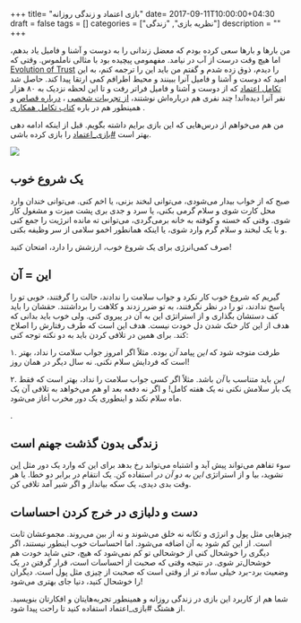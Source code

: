 +++
title= "بازی اعتماد و زندگی روزانه"
date= 2017-09-11T10:00:00+04:30
draft = false
tags = []
categories = ["نظریه بازی", "زندگی"]
description = ""
+++

من بارها و بارها سعی کرده بودم که معضل زندانی را به دوست و آشنا و فامیل یاد بدهم، اما هیچ وقت درست از آب در نیامد.
مفهمومی پیچیده بود با مثالی ناملموس. وقتی که 
[Evolution of Trust](http://ncase.me/trust/)
را دیدم، ذوق زده شدم و گفتم من باید این را ترجمه کنم، به این امید که دوست و آشنا و فامیل آنرا ببینند و محیط اطرافم کمی ارتقا پیدا کند. 
حاصل شد 
[تکامل اعتماد](https://hamed.github.io/trust/)
که از دوست و آشنا و فامیل فراتر رفت و تا این لحظه نزدیک به ۸۰ هزار نفر آنرا دیده‌اند!
چند نفری هم درباره‌اش نوشتند،
[از تجربیات شخصی](http://bisto7.ir/%DA%86%D8%B1%D8%A7-%D8%A8%D8%A7%DB%8C%D8%AF-%D9%85%DB%8C%D9%85%D9%88%D9%86%D9%90-%D9%85%D9%82%D9%84%D8%AF%D9%90-%D9%85%D9%87%D8%B1%D8%A8%D8%A7%D9%86-%D8%A8%D8%A7%D8%B4%DB%8C%D9%85%D8%9F/)
،
[درباره قصاص](http://manqus.blog.ir/1396/05/25/%D9%88-%D9%84%DA%A9%D9%85-%D9%81%DB%8C-%D8%A7%D9%84%D9%82%D8%B5%D8%A7%D8%B5-%D8%AD%DB%8C%D8%A7%D8%AA)
و همینطور هم در باره
[کتاب تکامل همکاری](http://ahmadness.ir/the-evolution-of-cooperation/)
.

من هم می‌خواهم از درس‌هایی که این بازی برایم داشته بگویم.
قبل از اینکه ادامه دهی بهتر است [#بازی_اعتماد](https://hamed.github.io/trust/) را بازی کرده باشی.

![](https://hamed.github.io/trust/social/thumbnail_small.png)


<!--more-->

## یک شروع خوب
صبح که از خواب بیدار می‌شودی، می‌توانی لبخند بزنی، یا اخم کنی. می‌توانی خندان وارد محل کارت شوی و سلام گرمی بکنی، یا سرد و جدی بری پشت میزت و مشغول کار شوی. وقتی که خسته و کوفته به خانه بر‌می‌گردی، می‌توانی ته مانده انرژیت را جمع کنی و با یک لبخند و سلام گرم وارد شوی، یا اینکه همانطور اخمو سلامی از سر وظیفه بکنی.

صرف کمی‌انرژی برای یک شروع خوب، ارزشش را دارد، امتحان کنید!


## این = آن
گیریم که شروع خوب کار نکرد و جواب سلامت را ندادند، حالت را گرفتند، خوبی تو را پاسخ ندادند، تو را در نظر نگرفتند، به تو ضرر زدند و کلاهت را برداشتند. 
حقشان را باید کف دستشان بگذاری و از استراتژی این به آن در پیروی کنی. 
ولی خوب باید بدانی که هدف از این کار خنک شدن دل خودت نیست. 
هدف این است که طرف رفتارش را اصلاح کند. 
برای همین در تلافی کردن باید به دو نکته توجه کنی:

۱. طرفت متوجه شود که *این* پیامد *آن* بوده. مثلاً اگر امروز جواب سلامت را نداد، بهتر است که فردایش سلام نکنی. نه سال دیگر در همان روز!

۲. *این* باید متناسب با *آن* باشد. مثلاً اگر کسی جواب سلامت را نداد، بهتر است که فقط یک بار سلامش نکنی نه یک هفته کامل! و اگر نه دفعه بعد او هم می‌خواهد به تلافی آن یک ماه سلام نکند و اینطوری یک دور مخرب أغاز می‌شود. 

.

## زندگی بدون گذشت جهنم است
سوء تفاهم می‌‌تواند پیش آید و اشتباه می‌تواند رخ بدهد برای این که وارد یک دور مثل 
[این](https://www.instagram.com/p/BX3ifTKBmQy/?taken-by=hamed.allaei)
نشوید، بیا و از استراتژی *این به دو آن در* استفاده کن. یک انتقام در برابر دو خطا.
یا هر وقت بدی دیدی، یک سکه بیانداز و اگر شیر آمد تلافی کن. 

## دست و دلبازی در خرج کردن احساسات
چیزهایی مثل پول و انرژی و تکانه نه خلق می‌شوند و نه از بین می‌روند. مجموعشان ثابت است. از این کم شود به آن اضافه می‌شود. اما احساسات خوب اینطور نیستند، اگر دیگری را خوشحال کنی از خوشحالی تو کم نمی‌شود که هیچ، حتی شاید خودت هم خوشحال‌تر شوی. در نتیجه وقتی که صحبت از احساسات است، قرار گرفتن در یک وضعیت برد-برد خیلی ساده تر از وقتی است که صحبت از چیزی مثل پول است. دیگران را خوشحال کنید، دنیا جای بهتری می‌شود!


شما هم از کاربرد این بازی در زندگی روزانه و همینطور تجربه‌هایتان و افکارتان بنویسید. از هشتگ #بازی_اعتماد استفاده کنید تا راحت پیدا شود.






